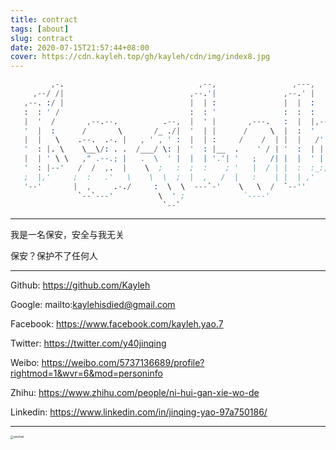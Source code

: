 ```yaml
---
title: contract
tags: [about]
slug: contract
date: 2020-07-15T21:57:44+08:00
cover: https://cdn.kayleh.top/gh/kayleh/cdn/img/index8.jpg
---
```


<!--more-->

```s
         ,-.                              ,--,                 ,---,
     ,--/ /|                            ,--.'|               ,--.' |
   ,--. :/ |                            |  | :               |  |  :
   :  : ' /                             :  : '               :  :  :
   |  '  /       ,--.--.          .--,  |  ' |       ,---.   :  |  |,--.
   '  |  :      /       \       /_ ./|  '  | |      /     \  |  :  '   |
   |  |   \    .--.  .-. |   , ' , ' :  |  | :     /    /  | |  |   /' :
   '  : |. \    \__\/: . .  /___/ \: |  '  : |__  .    ' / | '  :  | | |
   |  | ' \ \   ," .--.; |   .  \  ' |  |  | '.'| '   ;   /| |  |  ' | :
   '  : |--'   /  /  ,.  |    \  ;   :  ;  :    ; '   |  / | |  :  :_:,'
   ;  |,'     ;  :   .'   \    \  \  ;  |  ,   /  |   :    | |  | ,'
   '--'       |  ,     .-./     :  \  \  ---`-'    \   \  /  `--''
               `--`---'          \  ' ;             `----'
                                  `--`
```

---

我是一名保安，安全与我无关

保安？保护不了任何人

---

 Github: https://github.com/Kayleh

 Google: mailto:kaylehisdied@gmail.com

 Facebook: https://www.facebook.com/kayleh.yao.7

 Twitter: https://twitter.com/y40jinqing

 Weibo: https://weibo.com/5737136689/profile?rightmod=1&wvr=6&mod=personinfo

 Zhihu: https://www.zhihu.com/people/ni-hui-gan-xie-wo-de

 Linkedin: https://www.linkedin.com/in/jinqing-yao-97a750186/

---

<img src="https://cdn.kayleh.top/gh/kayleh/cdn/img/contract/wechat.jpg" alt="wechat" style="zoom: 33%;" />

